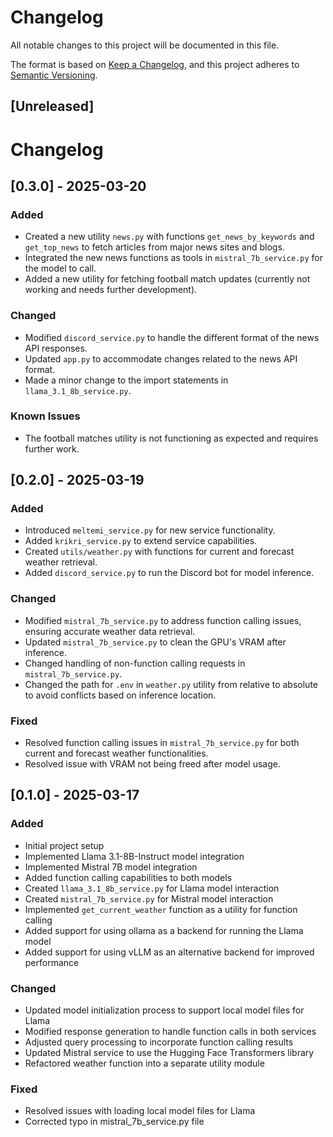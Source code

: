 # Changelog

All notable changes to this project will be documented in this file.

The format is based on [Keep a Changelog](https://keepachangelog.com/en/1.0.0/),
and this project adheres to [Semantic Versioning](https://semver.org/spec/v2.0.0.html).

## [Unreleased]
# Changelog

## [0.3.0] - 2025-03-20

### Added
- Created a new utility `news.py` with functions `get_news_by_keywords` and `get_top_news` to fetch articles from major news sites and blogs.
- Integrated the new news functions as tools in `mistral_7b_service.py` for the model to call.
- Added a new utility for fetching football match updates (currently not working and needs further development).

### Changed
- Modified `discord_service.py` to handle the different format of the news API responses.
- Updated `app.py` to accommodate changes related to the news API format.
- Made a minor change to the import statements in `llama_3.1_8b_service.py`.

### Known Issues
- The football matches utility is not functioning as expected and requires further work.

## [0.2.0] - 2025-03-19
### Added
- Introduced `meltemi_service.py` for new service functionality.
- Added `krikri_service.py` to extend service capabilities.
- Created `utils/weather.py` with functions for current and forecast weather retrieval.
- Added `discord_service.py` to run the Discord bot for model inference.

### Changed
- Modified `mistral_7b_service.py` to address function calling issues, ensuring accurate weather data retrieval.
- Updated `mistral_7b_service.py` to clean the GPU's VRAM after inference.
- Changed handling of non-function calling requests in `mistral_7b_service.py`.
- Changed the path for `.env` in `weather.py` utility from relative to absolute to avoid conflicts based on inference location.

### Fixed
- Resolved function calling issues in `mistral_7b_service.py` for both current and forecast weather functionalities.
- Resolved issue with VRAM not being freed after model usage.

## [0.1.0] - 2025-03-17
### Added
- Initial project setup
- Implemented Llama 3.1-8B-Instruct model integration
- Implemented Mistral 7B model integration
- Added function calling capabilities to both models
- Created `llama_3.1_8b_service.py` for Llama model interaction
- Created `mistral_7b_service.py` for Mistral model interaction
- Implemented `get_current_weather` function as a utility for function calling
- Added support for using ollama as a backend for running the Llama model
- Added support for using vLLM as an alternative backend for improved performance

### Changed
- Updated model initialization process to support local model files for Llama
- Modified response generation to handle function calls in both services
- Adjusted query processing to incorporate function calling results
- Updated Mistral service to use the Hugging Face Transformers library
- Refactored weather function into a separate utility module

### Fixed
- Resolved issues with loading local model files for Llama
- Corrected typo in mistral_7b_service.py file
